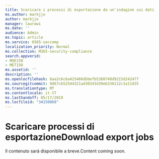 ```yaml
---
title: Scaricare i processi di esportazione da un'indagine sui dati
ms.author: markjjo
author: markjjo
manager: laurawi
ms.date: ''
audience: Admin
ms.topic: article
ms.service: O365-seccomp
localization_priority: Normal
ms.collection: M365-security-compliance
search.appverid:
- MOE150
- MET150
ms.assetid: ''
description: ''
ms.openlocfilehash: 6aa2c6c6a425466dbbefb5360740d9215d242477
ms.sourcegitcommit: 9d67cb52544321a430343d39eb336112c1a11d35
ms.translationtype: MT
ms.contentlocale: it-IT
ms.lasthandoff: 05/17/2019
ms.locfileid: "34150868"
---
```

# <a name="download-export-jobs"></a><span data-ttu-id="276ef-102">Scaricare processi di esportazione</span><span class="sxs-lookup"><span data-stu-id="276ef-102">Download export jobs</span></span>

<span data-ttu-id="276ef-103">Il contenuto sarà disponibile a breve.</span><span class="sxs-lookup"><span data-stu-id="276ef-103">Content coming soon.</span></span>